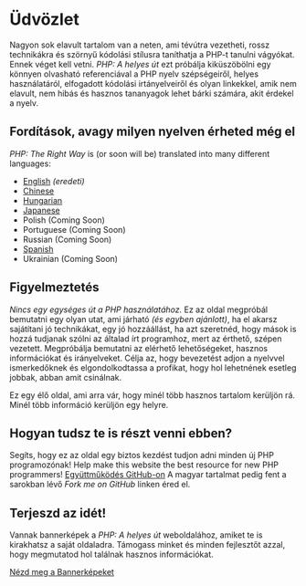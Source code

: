 # Üdvözlet

Nagyon sok elavult tartalom van a neten, ami tévútra vezetheti, rossz technikákra és szörnyű kódolási
stílusra taníthatja a PHP-t tanulni vágyókat. Ennek véget kell vetni. _PHP: A helyes út_ ezt próbálja
kiküszöbölni egy könnyen olvasható referenciával a PHP nyelv szépségeiről, helyes használatáról,
elfogadott kódolási irtányelveiről és olyan linkekkel, amik nem elavult, nem hibás és hasznos tananyagok
lehet bárki számára, akit érdekel a nyelv.

## Fordítások, avagy milyen nyelven érheted még el

_PHP: The Right Way_ is (or soon will be) translated into many different languages:

* [English](http://www.phptherightway.com) _(eredeti)_
* [Chinese](http://wulijun.github.com/php-the-right-way)
* [Hungarian](http://yitsushi.github.com/php-the-right-way)
* [Japanese](http://ja.phptherightway.com)
* Polish (Coming Soon)
* Portuguese (Coming Soon)
* Russian (Coming Soon)
* [Spanish](http://es.phptherightway.com)
* Ukrainian (Coming Soon)

## Figyelmeztetés

_Nincs egy egységes út a PHP használatához._ Ez az oldal megpróbál bemutatni egy olyan utat, ami járható
_(és egyben ajánlott)_, ha el akarsz sajátítani jó technikákat, egy jó hozzáállást, ha azt szeretnéd, hogy mások is
hozzá tudjanak szólni az általad írt programhoz, mert az érthető, szépen vezetett. Megpróbálja bemutatni az elérhető
lehetőségeket, hasznos információkat és irányelveket. Célja az, hogy bevezetést adjon a nyelvvel ismerkedőknek és
elgondolkodtassa a profikat, hogy hol lehetnének esetleg jobbak, abban amit csinálnak.

Ez egy élő oldal, ami arra vár, hogy minél több hasznos tartalom kerüljön rá. Minél több információ kerüljön egy helyre.

## Hogyan tudsz te is részt venni ebben?

Segíts, hogy ez az oldal egy biztos kezdést tudjon adni minden új PHP programozónak! 
Help make this website the best resource for new PHP programmers! [Együttműködés GitHub-on][1]
A magyar tartalmat pedig fent a sarokban lévő _Fork me on GitHub_ linken éred el.

## Terjeszd az idét!

Vannak bannerképek a _PHP: A helyes út_ weboldalához, amiket te is kirakhatsz a saját oldaladra. Támogass minket és
minden fejlesztőt azzal, hogy megmutatod hol találnak hasznos információkat.

[Nézd meg a Bannerképeket][2]

[1]: https://github.com/codeguy/php-the-right-way/tree/gh-pages
[2]: /banners.html
